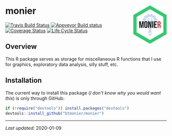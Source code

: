 
monier <img src="man/figures/monier_logo.svg" align="right" height="120"/>
==========================================================================

[![Travis Build Status](https://travis-ci.org/btmonier/monier.svg?branch=master)](https://travis-ci.org/btmonier/monier) [![Appveyor Build status](https://ci.appveyor.com/api/projects/status/0pmwq8mewwe9umuj?svg=true)](https://ci.appveyor.com/project/btmonier/monier) [![Coverage Status](https://codecov.io/gh/btmonier/monier/branch/master/graph/badge.svg)](https://codecov.io/gh/btmonier/monier) [![Life Cycle Status](https://img.shields.io/badge/lifecycle-experimental-orange.svg)](https://www.tidyverse.org/lifecycle/#experimental)

Overview
--------

This R package serves as storage for miscellaneous R functions that I use for graphics, exploratory data analysis, silly stuff, etc.

Installation
------------

The current way to install this package (*I don't know why you would want this*) is only through GitHub:

``` r
if (!require("devtools")) install.packages("devtools")
devtools::install_github("btmonier/monier")
```

------------------------------------------------------------------------

*Last updated:* 2020-01-09
